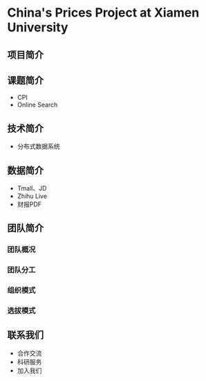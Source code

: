 # China's Prices Project at Xiamen University


## 项目简介
<!--
可以突出的重点：科研驱动的科研服务团队，比如数据服务和课程服务团队
-->


## 课题简介

- CPI
- Online Search

<!--
可以有
-->

## 技术简介

- 分布式数据系统

## 数据简介

- Tmall、JD
- Zhihu Live
- 财报PDF

## 团队简介

### 团队概况

<!--
1. 导师：茅家铭老师、赵万磊老师
2. 创始人和负责人：丰富的科研和创始团队经验
3. 成员分布：多元化（不是重点），高度分工和合作（重点，并用以引出分工）
4. 本子项目：强调背靠母项目的积累
-->

### 团队分工
<!--
1. 技术组：分布式数据采集和数据管理系统
2. 数据挖掘组：文本挖掘
3. 宣传组
4. 科研服务组：数据服务、课程服务、法务
-->

### 组织模式

<!--
1. 核心成员严格的选拔模式
2. 完善的培养计划和课程设计模式 - 课程服务的来源
3. 日渐完善的技术积累、项目组织和管理 - 数据服务的来源
-->

### 选拔模式


## 联系我们

- 合作交流
- 科研服务
- 加入我们